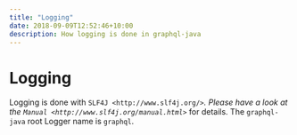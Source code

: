 ```yaml
---
title: "Logging"
date: 2018-09-09T12:52:46+10:00
description: How logging is done in graphql-java
---
```

# Logging

Logging is done with `SLF4J <http://www.slf4j.org/>`_. Please have a look at the `Manual <http://www.slf4j.org/manual.html>`_ for details.
The ``graphql-java`` root Logger name is ``graphql``.